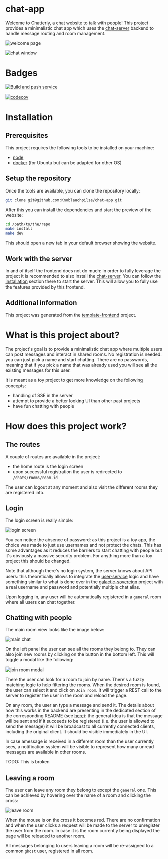 # chat-app

Welcome to Chatterly, a chat website to talk with people! This project provides a minimalistic chat app which uses the [chat-server](https://github.com/Knoblauchpilze/chat-server) backend to handle message routing and room management.

![welcome page](resources/welcome-page.png)

![chat window](resources/main-chat.png)

# Badges

[![Build and push service](https://github.com/Knoblauchpilze/chat-app/actions/workflows/build-and-push.yml/badge.svg)](https://github.com/Knoblauchpilze/chat-app/actions/workflows/build-and-push.yml)

[![codecov](https://codecov.io/gh/Knoblauchpilze/chat-app/graph/badge.svg?token=XQ3MWEBADX)](https://codecov.io/gh/Knoblauchpilze/chat-app)

# Installation

## Prerequisites

This project requires the following tools to be installed on your machine:
* [node](https://nodejs.org/en/download)
* [docker](https://docs.docker.com/engine/install/ubuntu/) (for Ubuntu but can be adapted for other OS)

## Setup the repository

Once the tools are available, you can clone the repository locally:

```bash
git clone git@github.com:Knoblauchpilze/chat-app.git
```

After this you can install the dependencies and start the preview of the website:

```bash
cd /path/to/the/repo
make install
make dev
```

This should open a new tab in your default browser showing the website.

## Work with the server

In and of itself the frontend does not do much: in order to fully leverage the project it is recommended to also install the [chat-server](https://github.com/Knoblauchpilze/chat-server). You can follow the [installation](https://github.com/Knoblauchpilze/chat-server?tab=readme-ov-file#installation) section there to start the server. This will allow you to fully use the features provided by this frontend.

## Additional information

This project was generated from the [template-frontend](https://github.com/Knoblauchpilze/template-frontend) project.

# What is this project about?

The project's goal is to provide a minimalistic chat app where multiple users can post messages and interact in shared rooms. No registration is needed: you can just pick a name and start chatting. There are no passwords, meaning that if you pick a name that was already used you will see all the existing messages for this user.

It is meant as a toy project to get more knowledge on the following concepts:
* handling of SSE in the server
* attempt to provide a better looking UI than other past projects
* have fun chatting with people

# How does this project work?

## The routes

A couple of routes are available in the project:
* the home route is the login screen
* upon successful registration the user is redirected to `/chats/rooms/room-id`

The user can logout at any moment and also visit the different rooms they are registered into.

## Login

The login screen is really simple:

![login screen](resources/welcome-page.png)

You can notice the absence of password: as this project is a toy app, the choice was made to just use usernames and not protect the chats. This has some advantages as it reduces the barriers to start chatting with people but it's obviously a massive security problem. For anything more than a toy project this should be changed.

Note that although there's no login system, the server knows about API users: this theoretically allows to integrate the [user-service](https://github.com/Knoblauchpilze/user-service) logic and have something similar to what is done over in the [galactic-sovereign](https://github.com/Knoblauchpilze/galactic-sovereign) project with a real username and password and potentially multiple chat alias.

Upon logging in, any user will be automatically registered in a `general` room where all users can chat together.

## Chatting with people

The main room view looks like the image below:

![main chat](resources/main-chat.png)

On the left panel the user can see all the rooms they belong to. They can also join new rooms by clicking on the button in the bottom left. This will toggle a modal like the following:

![join room modal](resources/join-room-modal.png)

There the user can look for a room to join by name. There's a fuzzy matching logic to help filtering the rooms. When the desired room is found, the user can select it and click on `Join room`. It will trigger a REST call to the server to register the user in the room and reload the page.

On any room, the user an type a message and send it. The details about how this works in the backend are presenting in the dedicated section of the corresponding README (see [here](https://github.com/Knoblauchpilze/chat-server?tab=readme-ov-file#how-does-this-work)): the general idea is that the message will be sent and if it succeeds to be registered (i.e. the user is allowed to send the message) it will be broadcast to all currently connected clients, including the original client. It should be visible immediately in the UI.

In case amessage is received in a different room than the user currently sees, a notification system will be visible to represent how many unread messages are available in other rooms.

TODO: This is broken

## Leaving a room

The user can leave any room they belong to except the `general` one. This can be achieved by hovering over the name of a room and clicking the cross:

![leave room](resources/leave-room.png)

When the mouse is on the cross it becomes red. There are no confirmation and when the user clicks a request will be made to the server to unregister the user from the room. In case it is the room currently being displayed the page will be reloaded to another room.

All messages belonging to users leaving a room will be re-assigned to a common `ghost` user, registered in all room.

